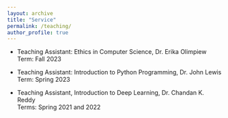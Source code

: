 ```yaml
---
layout: archive
title: "Service"
permalink: /teaching/
author_profile: true
---
```


- Teaching Assistant: Ethics in Computer Science, Dr. Erika Olimpiew <br/>
  Term: Fall 2023

- Teaching Assistant: Introduction to Python Programming, Dr. John Lewis <br/>
  Term: Spring 2023

- Teaching Assistant, Introduction to Deep Learning, Dr. Chandan K. Reddy <br/>
  Terms: Spring 2021 and 2022  

